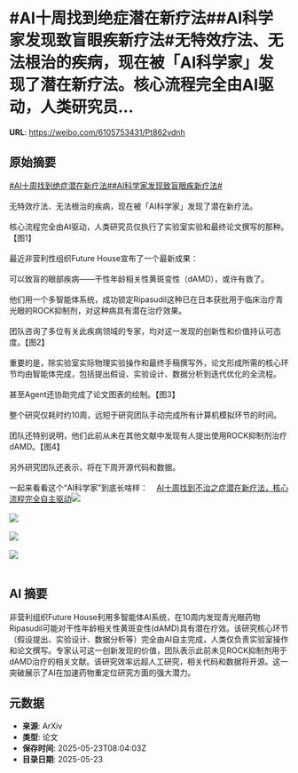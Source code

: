 # #AI十周找到绝症潜在新疗法##AI科学家发现致盲眼疾新疗法#无特效疗法、无法根治的疾病，现在被「AI科学家」发现了潜在新疗法。核心流程完全由AI驱动，人类研究员...

**URL**: https://weibo.com/6105753431/Pt862vdnh

## 原始摘要

<a href="https://m.weibo.cn/search?containerid=231522type%3D1%26t%3D10%26q%3D%23AI%E5%8D%81%E5%91%A8%E6%89%BE%E5%88%B0%E7%BB%9D%E7%97%87%E6%BD%9C%E5%9C%A8%E6%96%B0%E7%96%97%E6%B3%95%23&amp;extparam=%23AI%E5%8D%81%E5%91%A8%E6%89%BE%E5%88%B0%E7%BB%9D%E7%97%87%E6%BD%9C%E5%9C%A8%E6%96%B0%E7%96%97%E6%B3%95%23" data-hide=""><span class="surl-text">#AI十周找到绝症潜在新疗法#</span></a><a href="https://m.weibo.cn/search?containerid=231522type%3D1%26t%3D10%26q%3D%23AI%E7%A7%91%E5%AD%A6%E5%AE%B6%E5%8F%91%E7%8E%B0%E8%87%B4%E7%9B%B2%E7%9C%BC%E7%96%BE%E6%96%B0%E7%96%97%E6%B3%95%23&amp;extparam=%23AI%E7%A7%91%E5%AD%A6%E5%AE%B6%E5%8F%91%E7%8E%B0%E8%87%B4%E7%9B%B2%E7%9C%BC%E7%96%BE%E6%96%B0%E7%96%97%E6%B3%95%23" data-hide=""><span class="surl-text">#AI科学家发现致盲眼疾新疗法#</span></a><br><br>无特效疗法、无法根治的疾病，现在被「AI科学家」发现了潜在新疗法。<br><br>核心流程完全由AI驱动，人类研究员仅执行了实验室实验和最终论文撰写的那种。【图1】<br><br>最近非营利性组织Future House宣布了一个最新成果：<br><br>可以致盲的眼部疾病——干性年龄相关性黄斑变性（dAMD），或许有救了。<br><br>他们用一个多智能体系统，成功锁定Ripasudil这种已在日本获批用于临床治疗青光眼的ROCK抑制剂，对这种病具有潜在治疗效果。<br><br>团队咨询了多位有关此疾病领域的专家，均对这一发现的创新性和价值持认可态度。【图2】<br><br>重要的是，除实验室实际物理实验操作和最终手稿撰写外，论文形成所需的核心环节均由智能体完成，包括提出假设、实验设计、数据分析到迭代优化的全流程。<br><br>甚至Agent还协助完成了论文图表的绘制。【图3】<br><br>整个研究仅耗时约10周，远短于研究团队手动完成所有计算机模拟环节的时间。<br><br>团队还特别说明，他们此前从未在其他文献中发现有人提出使用ROCK抑制剂治疗dAMD。【图4】<br><br>另外研究团队还表示，将在下周开源代码和数据。<br><br>一起来看看这个“AI科学家”到底长啥样：<a href="https://weibo.cn/sinaurl?u=https%3A%2F%2Fmp.weixin.qq.com%2Fs%2F-RSyk5EdX_YMsWkYfnve6Q" data-hide=""><span class="url-icon"><img style="width: 1rem;height: 1rem" src="https://h5.sinaimg.cn/upload/2015/09/25/3/timeline_card_small_web_default.png" referrerpolicy="no-referrer"></span><span class="surl-text">AI十周找到不治之症潜在新疗法，核心流程完全自主驱动</span></a><img style="" src="https://tvax1.sinaimg.cn/large/006Fd7o3gy1i1p9iz8f4ij30zk0ab447.jpg" referrerpolicy="no-referrer"><br><br><img style="" src="https://tvax4.sinaimg.cn/large/006Fd7o3gy1i1p9j1d66ej30zk0jnn6n.jpg" referrerpolicy="no-referrer"><br><br><img style="" src="https://tvax3.sinaimg.cn/large/006Fd7o3gy1i1p9j2dd8tj30ig0a8aaq.jpg" referrerpolicy="no-referrer"><br><br><img style="" src="https://tvax1.sinaimg.cn/large/006Fd7o3gy1i1p9j5i1mgj30zk0jw1ad.jpg" referrerpolicy="no-referrer"><br><br>

## AI 摘要

非营利组织Future House利用多智能体AI系统，在10周内发现青光眼药物Ripasudil可能对干性年龄相关性黄斑变性(dAMD)具有潜在疗效。该研究核心环节（假设提出、实验设计、数据分析等）完全由AI自主完成，人类仅负责实验室操作和论文撰写。专家认可这一创新发现的价值，团队表示此前未见ROCK抑制剂用于dAMD治疗的相关文献。该研究效率远超人工研究，相关代码和数据将开源。这一突破展示了AI在加速药物重定位研究方面的强大潜力。

## 元数据

- **来源**: ArXiv
- **类型**: 论文
- **保存时间**: 2025-05-23T08:04:03Z
- **目录日期**: 2025-05-23

